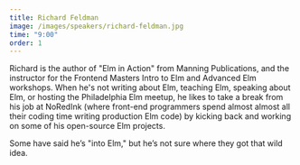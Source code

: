 ```yaml
---
title: Richard Feldman
image: /images/speakers/richard-feldman.jpg
time: "9:00"
order: 1
---
```


Richard is the author of "Elm in Action" from Manning Publications, and the instructor for the Frontend Masters Intro to Elm and Advanced Elm workshops. When he's not writing about Elm, teaching Elm, speaking about Elm, or hosting the Philadelphia Elm meetup, he likes to take a break from his job at NoRedInk (where front-end programmers spend almost almost all their coding time writing production Elm code) by kicking back and working on some of his open-source Elm projects.

Some have said he’s "into Elm," but he’s not sure where they got that wild idea.

<!-- [Richard's Keynote &raquo;](directive:more) -->

<!-- ## Richard's Keynote -->
